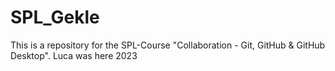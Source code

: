 # SPL_Gekle
This is a repository for the SPL-Course "Collaboration - Git, GitHub &amp; GitHub Desktop".
Luca was here 2023 
